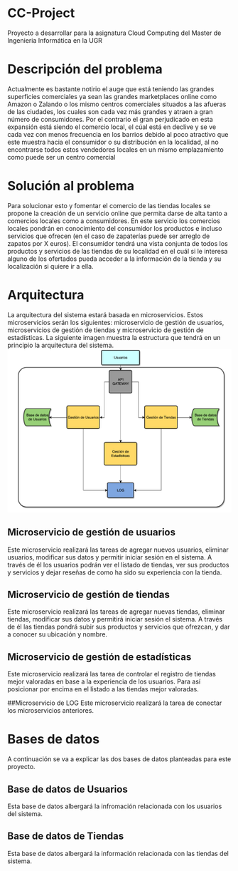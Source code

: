 # CC-Project
Proyecto a desarrollar para la asignatura Cloud Computing del Master de Ingenieria Informática en la UGR

# Descripción del problema

Actualmente es bastante notirio el auge que está teniendo las grandes superficies comerciales ya sean las grandes marketplaces online como Amazon o Zalando o los mismo centros comerciales situados a las afueras de las ciudades, los cuales son cada vez más grandes y atraen a gran número de consumidores. Por el contrario el gran perjudicado en esta expansión está siendo el comercio local, el cúal está en declive y se ve cada vez con menos frecuencia en los barrios debido al poco atractivo que este muestra hacia el consumidor o su distribución en la localidad, al no encontrarse todos estos vendedores locales en un mismo emplazamiento como puede ser un centro comercial 

# Solución al problema

Para solucionar esto y fomentar el comercio de las tiendas locales se propone la creación de un servicio online que permita darse de alta tanto a comercios locales como a consumidores. En este servicio los comercios locales pondrán en conocimiento del consumidor los productos e incluso servicios que ofrecen (en el caso de zapaterías puede ser arreglo de zapatos por X euros). El consumidor tendrá una vista conjunta de todos los productos y servicios de las tiendas de su localidad en el cuál si le interesa alguno de los ofertados pueda acceder a la información de la tienda y su localización si quiere ir a ella.

# Arquitectura 

La arquitectura del sistema estará basada en microservicios. Estos microservicios serán los siguientes: microservicio de gestión de usuarios, microservicios de gestión de tiendas y microservicio de gestión de estadísticas. La siguiente imagen muestra la estructura que tendrá en un principio la arquitectura del sistema.
![](docs/imagenes/arquitecturaSistema.png)

## Microservicio de gestión de usuarios
Este microservicio realizará las tareas de agregar nuevos usuarios, eliminar usuarios, modificar sus datos y permitir iniciar sesión en el sistema. A través de él los usuarios podrán ver el listado de tiendas, ver sus productos y servicios y dejar reseñas de como ha sido su experiencia con la tienda.

## Microservicio de gestión de tiendas
Este microservicio realizará las tareas de agregar nuevas tiendas, eliminar tiendas, modificar sus datos y permitirá iniciar sesión el sistema. A  través de él las tiendas pondrá subir sus productos y servicios que ofrezcan, y dar a conocer su ubicación y nombre.

## Microservicio de gestión de estadísticas
Este microservicio realizará las tarea de controlar el registro de tiendas mejor valoradas en base a la experiencia de los usuarios. Para así posicionar por encima en el listado a las tiendas mejor valoradas.

##Microservicio de LOG
Este microservicio realizará la tarea de conectar los microservicios anteriores.

# Bases de datos

A continuación se va a explicar las dos bases de datos planteadas para este proyecto.

## Base de datos de Usuarios
Esta base de datos albergará la infromación relacionada con los usuarios del sistema.

## Base de datos de Tiendas
Esta base de datos albergará la información relacionada con las tiendas del sistema.




